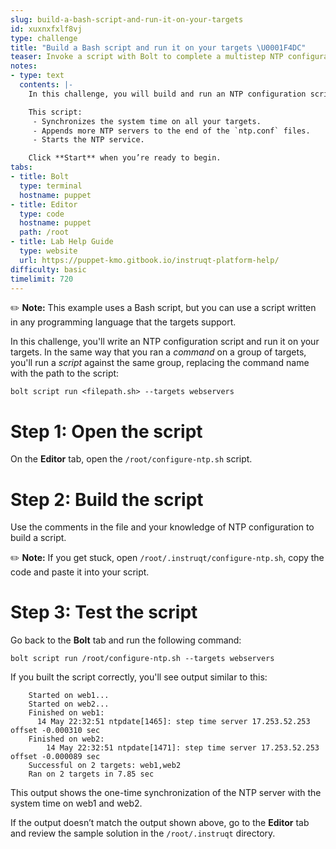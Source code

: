 ```yaml
---
slug: build-a-bash-script-and-run-it-on-your-targets
id: xuxnxfxlf8vj
type: challenge
title: "Build a Bash script and run it on your targets \U0001F4DC"
teaser: Invoke a script with Bolt to complete a multistep NTP configuration.
notes:
- type: text
  contents: |-
    In this challenge, you will build and run an NTP configuration script.

    This script:
     - Synchronizes the system time on all your targets.
     - Appends more NTP servers to the end of the `ntp.conf` files.
     - Starts the NTP service.

    Click **Start** when you’re ready to begin.
tabs:
- title: Bolt
  type: terminal
  hostname: puppet
- title: Editor
  type: code
  hostname: puppet
  path: /root
- title: Lab Help Guide
  type: website
  url: https://puppet-kmo.gitbook.io/instruqt-platform-help/
difficulty: basic
timelimit: 720
---
```

✏️ **Note:**  This example uses a Bash script, but you can use a script written in any programming language that the targets support.

In this challenge, you'll write an NTP configuration script and run it on your targets. In the same way that you ran a *command* on a group of targets, you'll run a *script* against the same group, replacing the command name with the path to the script:

`bolt script run <filepath.sh> --targets webservers`

# Step 1: Open the script
On the **Editor** tab, open the `/root/configure-ntp.sh` script.

# Step 2: Build the script
Use the comments in the file and your knowledge of NTP configuration to build a script.

✏️ **Note:**  If you get stuck, open `/root/.instruqt/configure-ntp.sh`, copy the code and paste it into your script.

# Step 3: Test the script
Go back to the **Bolt** tab and run the following command:
```
bolt script run /root/configure-ntp.sh --targets webservers
```

If you built the script correctly, you'll see output similar to this:
```
    Started on web1...
    Started on web2...
    Finished on web1:
      14 May 22:32:51 ntpdate[1465]: step time server 17.253.52.253 offset -0.000310 sec
    Finished on web2:
        14 May 22:32:51 ntpdate[1471]: step time server 17.253.52.253 offset -0.000089 sec
    Successful on 2 targets: web1,web2
    Ran on 2 targets in 7.85 sec
```

This output shows the one-time synchronization of the NTP server with the system time on web1 and web2.

If the output doesn’t match the output shown above, go to the **Editor** tab and review the sample solution in the `/root/.instruqt` directory.